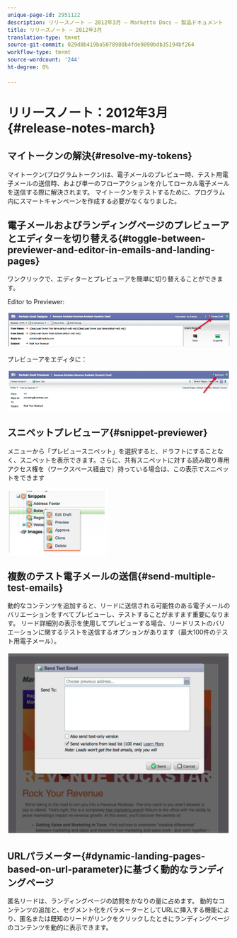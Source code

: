 ```yaml
---
unique-page-id: 2951122
description: リリースノート — 2012年3月 — Marketto Docs — 製品ドキュメント
title: リリースノート — 2012年3月
translation-type: tm+mt
source-git-commit: 029d8b419ba5078980b4fde9890bdb35194bf264
workflow-type: tm+mt
source-wordcount: '244'
ht-degree: 0%

---
```



# リリースノート：2012年3月{#release-notes-march}

## マイトークンの解決{#resolve-my-tokens}

マイトークン(プログラムトークン)は、電子メールのプレビュー時、テスト用電子メールの送信時、および単一のフローアクションを介してローカル電子メールを送信する際に解決されます。 マイトークンをテストするために、プログラム内にスマートキャンペーンを作成する必要がなくなりました。

## 電子メールおよびランディングページのプレビューアとエディターを切り替える{#toggle-between-previewer-and-editor-in-emails-and-landing-pages}

ワンクリックで、エディターとプレビューアを簡単に切り替えることができます。

Editor to Previewer:

![](assets/image2014-9-23-10-3a0-3a13.png)

プレビューアをエディタに：

![](assets/image2014-9-23-10-3a0-3a25.png)

## スニペットプレビューア{#snippet-previewer}

メニューから「プレビュースニペット」を選択すると、ドラフトにすることなく、スニペットを表示できます。さらに、共有スニペットに対する読み取り専用アクセス権を（ワークスペース経由で）持っている場合は、この表示でスニペットをできます

![](assets/image2014-9-23-10-3a0-3a37.png)

## 複数のテスト電子メールの送信{#send-multiple-test-emails}

動的なコンテンツを追加すると、リードに送信される可能性のある電子メールのバリエーションをすべてプレビューし、テストすることがますます重要になります。 リード詳細別の表示を使用してプレビューする場合、リードリストのバリエーションに関するテストを送信するオプションがあります（最大100件のテスト用電子メール）。

![](assets/image2014-9-23-10-3a0-3a50.png)

## URLパラメーター{#dynamic-landing-pages-based-on-url-parameter}に基づく動的なランディングページ

匿名リードは、ランディングページの訪問をかなりの量に占めます。 動的なコンテンツの追加と、セグメント化をパラメーターとしてURLに挿入する機能により、匿名または既知のリードがリンクをクリックしたときにランディングページのコンテンツを動的に表示できます。
